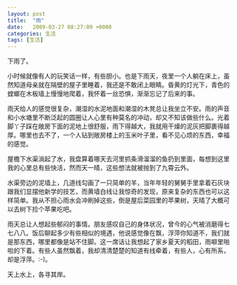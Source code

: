 ```yaml
---
layout: post
title:  "雨"
date:   2009-03-27 08:27:09 +0000
categories: 生活
tags: [生活]
---
```

下雨了。

 
小时候就像有人的玩笑话一样，有些胆小。也是下雨天，夜里一个人躺在床上，虽然知道母亲就在隔壁的屋子里睡着，我还是不敢闭上眼睛。昏黄的灯光下，青色的螳螂在木板墙上慢慢地爬着，我怀着一丝恐惧，渐渐忘记了后来的事。

 
雨天给人的感觉很复杂，潮湿的水泥地面和潮湿的木凳总让我坐立不安。雨的声音和小水塘里不断泛起的圆圈让人心里有种莫名的冲动，却又不知该做些什么。光着脚丫子踩在敞房下面的泥地上很舒服，雨下得越大，我就用干燥的泥灰把脚裹得越厚。哪里也去不了，一个人钻到敞房楼上的玉米叶子里，看不见心烦的东西，幸福的感觉。
 
 
屋檐下水渠淌起了水，我盘算着哪天去河里抓条滑溜溜的鱼扔到里面，每想到这里我的心里总有些快活，然而天一晴，这些想法就被抛到了九霄云外。
 
 
水渠旁边的泥墙上，几道线勾画了一只简单的羊，当年年轻的舅舅手里拿着石灰块跟我们显摆他新学的技艺，而黄墙白线让我惊奇的发现，原来复杂的东西也可以这样简单。我从不担心雨水会冲刷掉这些，倒是屋后菜园里的苹果树，天晴了大概可以去树下捡个苹果吃吧。
 
 
雨天总让人想起些郁闷的事情。朋友感叹自己的身体状况，曾今的心气被消磨得七七八八。饭后聊起多少有些相似的境遇，他说感觉像在飘，浮萍你知道不，我们就是那东西，哪里都像是站不住脚。这一席话让我想起了家乡夏天的稻田，雨噼里啪啦的下着。有些人虽然飘着，我却清清楚楚的知道有线牵着，有些人，心有所系，却是浮萍。:-)。
 
 
天上水上，各寻其岸。